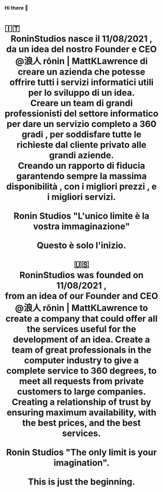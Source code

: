### Hi there 👋


<h1>🇮🇹 <br>
<center> RoninStudios nasce il 11/08/2021 ,<br>
da un idea del nostro Founder e CEO @浪人 rōnin | MattKLawrence  di creare un azienda che potesse offrire tutti i servizi informatici utili per lo sviluppo di un idea.<br>
Creare un team di grandi professionisti del settore informatico per dare un servizio completo a 360 gradi , per soddisfare tutte le richieste dal cliente privato alle grandi aziende.<br>
Creando un rapporto di fiducia garantendo sempre la massima disponibilità , con i migliori prezzi , e i migliori servizi.

Ronin Studios "L'unico limite è la vostra immaginazione"


Questo è solo l'inizio.
 
🇺🇸 <br>
RoninStudios was founded on 11/08/2021 , <br>
from an idea of our Founder and CEO @浪人 rōnin | MattKLawrence  to create a company that could offer all the services useful for the development of an idea.
Create a team of great professionals in the computer industry to give a complete service to 360 degrees, to meet all requests from private customers to large companies.
Creating a relationship of trust by ensuring maximum availability, with the best prices, and the best services.

Ronin Studios "The only limit is your imagination".


 This is just the beginning.<h1> </center>
